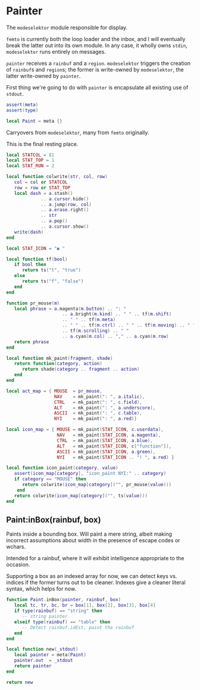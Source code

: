 # Painter


The ``modeselektor`` module responsible for display.


``femto`` is currently both the loop loader and the inbox, and I will eventually
break the latter out into its own module.  In any case, it wholly owns
``stdin``, ``modeselektor`` runs entirely on messages.


``painter`` receives a ``rainbuf`` and a ``region``.  ``modeselektor`` triggers the
creation of ``rainbuf``s and ``region``s; the former is write-owned by
``modeselektor``, the latter write-owned by ``painter``.


First thing we're going to do with ``painter`` is encapsulate all existing use
of ``stdout``.

```lua
assert(meta)
assert(type)
```
```lua
local Paint = meta {}
```

Carryovers from ``modeselektor``, many from ``femto`` originally.


This is the final resting place.

```lua
local STATCOL = 81
local STAT_TOP = 1
local STAT_RUN = 2

local function colwrite(str, col, row)
   col = col or STATCOL
   row = row or STAT_TOP
   local dash = a.stash()
             .. a.cursor.hide()
             .. a.jump(row, col)
             .. a.erase.right()
             .. str
             .. a.pop()
             .. a.cursor.show()
   write(dash)
end

local STAT_ICON = "◉ "

local function tf(bool)
   if bool then
      return ts("t", "true")
   else
      return ts("f", "false")
   end
end

function pr_mouse(m)
   local phrase = a.magenta(m.button) .. ": "
                     .. a.bright(m.kind) .. " " .. tf(m.shift)
                     .. " " .. tf(m.meta)
                     .. " " .. tf(m.ctrl) .. " " .. tf(m.moving) .. " "
                     .. tf(m.scrolling) .. " "
                     .. a.cyan(m.col) .. "," .. a.cyan(m.row)
   return phrase
end

local function mk_paint(fragment, shade)
   return function(category, action)
      return shade(category .. fragment .. action)
   end
end

local act_map = { MOUSE  = pr_mouse,
                  NAV    = mk_paint(": ", a.italic),
                  CTRL   = mk_paint(": ", c.field),
                  ALT    = mk_paint(": ", a.underscore),
                  ASCII  = mk_paint(": ", c.table),
                  NYI    = mk_paint(": ", a.red)}

local icon_map = { MOUSE = mk_paint(STAT_ICON, c.userdata),
                   NAV   = mk_paint(STAT_ICON, a.magenta),
                   CTRL  = mk_paint(STAT_ICON, a.blue),
                   ALT   = mk_paint(STAT_ICON, c["function"]),
                   ASCII = mk_paint(STAT_ICON, a.green),
                   NYI   = mk_paint(STAT_ICON .. "! ", a.red) }

local function icon_paint(category, value)
   assert(icon_map[category], "icon_paint NYI:" .. category)
   if category == "MOUSE" then
      return colwrite(icon_map[category]("", pr_mouse(value)))
    end
   return colwrite(icon_map[category]("", ts(value)))
end
```
## Paint:inBox(rainbuf, box)

Paints inside a bounding box.  Will paint a mere string, albeit making
incorrect assumptions about width in the presence of escape codes or wchars.


Intended for a rainbuf, where it will exhibit intelligence appropriate to the
occasion.


Supporting a box as an indexed array for now, we can detect keys vs. indices
if the former turns out to be cleaner.  Indexes give a cleaner literal syntax,
which helps for now.

```lua
function Paint.inBox(painter, rainbuf, box)
   local tc, tr, bc, br = box[1], box[2], box[3], box[4]
   if type(rainbuf) == "string" then
      -- string painter
   elseif type(rainbuf) == "table" then
      -- Detect rainbuf.idEst, paint the rainbuf
   end
end
```
```lua
local function new(_stdout)
   local painter = meta(Paint)
   painter.out  = _stdout
   return painter
end
```
```lua
return new
```
